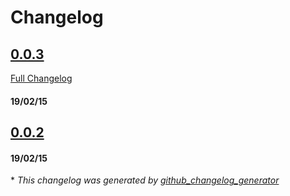 # Changelog

## [0.0.3](https://github.com/MikeMitterer/changelog_test/tree/0.0.3)
[Full Changelog](https://github.com/MikeMitterer/changelog_test/compare/0.0.2...0.0.3)
#### 19/02/15
## [0.0.2](https://github.com/MikeMitterer/changelog_test/tree/0.0.2)
#### 19/02/15


\* *This changelog was generated by [github_changelog_generator](https://github.com/skywinder/Github-Changelog-Generator)*